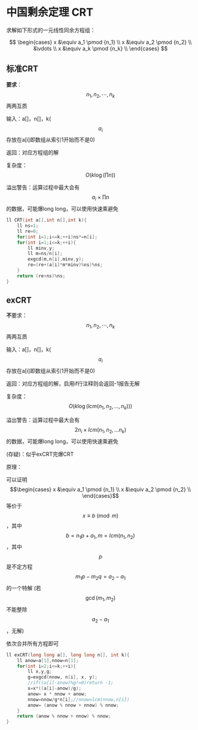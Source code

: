 # 中国剩余定理 CRT
求解如下形式的一元线性同余方程组：

$$
\begin{cases}
x &\equiv a_1 \pmod {n_1} \\
x &\equiv a_2 \pmod {n_2} \\
  &\vdots \\
x &\equiv a_k \pmod {n_k} \\
\end{cases}
$$

## 标准CRT

**要求**：$$n_1, n_2, \cdots, n_k$$两两互质

输入：a[]，n[]，k($$a_i$$存放在a[i]即数组从索引1开始而不是0)

返回：对应方程组的解

复杂度：$$O(k\log (\prod n))$$

溢出警告：运算过程中最大会有$$a_i\times \prod n$$的数据，可能爆long long，可以使用快速乘避免

```c++
ll CRT(int a[],int n[],int k){
	ll ns=1;
	ll re=0;
	for(int i=1;i<=k;++i)ns*=n[i];
	for(int i=1;i<=k;++i){
		ll minv,y;
		ll m=ns/n[i];
		exgcd(m,n[i],minv,y);
		re=(re+(a[i]*m*minv)%ns)%ns;
	}
	return (re+ns)%ns;
}
```

## exCRT

**不**要求：$$n_1, n_2, \cdots, n_k$$ 两两互质

输入：a[]，n[]，k($$a_i$$存放在a[i]即数组从索引1开始而不是0)

返回：对应方程组的解，启用if行注释则会返回-1报告无解

复杂度：$$O(k\log (lcm(n_1,n_2,...,n_k)))$$

溢出警告：运算过程中最大会有$$2n_i\times lcm(n_1,n_2,...n_k)$$的数据，可能爆long long，可以使用快速乘避免

(存疑)：似乎exCRT完爆CRT

原理：

可以证明$$\begin{cases}
x &\equiv a_1 \pmod {n_1} \\
x &\equiv a_2 \pmod {n_2} \\
\end{cases}$$等价于$$x\equiv b\pmod m$$，其中$$b=n_1p+a_1,m=lcm(n_1,n_2)$$，其中$$p$$是不定方程$$m_1p-m_2q=a_2-a_1$$的一个特解   (若$$\gcd(m_1,m_2)$$不能整除$$a_2-a_1$$，无解)

依次合并所有方程即可

```c++
ll exCRT(long long a[], long long n[], int k){
    ll anow=a[1],nnow=n[1];
    for(int i=2;i<=k;++i){
        ll x,y,g;
        g=exgcd(nnow, n[i], x, y);
        //if((a[i]-anow)%g!=0)return -1;
        x=x*((a[i]-anow)/g);
        anow= x * nnow + anow;
        nnow=nnow/g*n[i];//nnow=lcm(nnow,n[i])
        anow= (anow % nnow + nnow) % nnow;
    }
    return (anow % nnow + nnow) % nnow;
}
```

